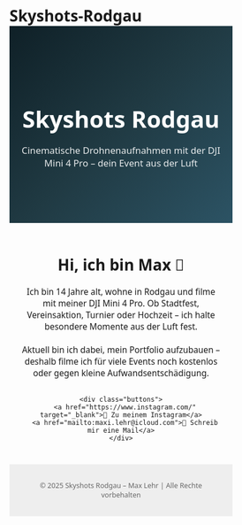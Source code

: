 # Skyshots-Rodgau<!DOCTYPE html>
<html lang="de">
<head>
  <meta charset="UTF-8" />
  <meta name="viewport" content="width=device-width, initial-scale=1.0"/>
  <title>Skyshots Rodgau</title>
  <style>
    * {
      margin: 0;
      padding: 0;
      box-sizing: border-box;
      font-family: 'Segoe UI', sans-serif;
    }

    body {
      background-color: #f9f9f9;
      color: #333;
      line-height: 1.6;
    }

    header {
      background: linear-gradient(135deg, #0f2027, #203a43, #2c5364);
      color: white;
      padding: 80px 20px;
      text-align: center;
    }

    header h1 {
      font-size: 3em;
      margin-bottom: 10px;
    }

    header p {
      font-size: 1.2em;
      opacity: 0.9;
    }

    .content {
      max-width: 900px;
      margin: 40px auto;
      padding: 0 20px;
      text-align: center;
    }

    .content h2 {
      font-size: 2em;
      margin-bottom: 20px;
    }

    .content p {
      font-size: 1.1em;
      margin-bottom: 30px;
    }

    .buttons {
      display: flex;
      justify-content: center;
      gap: 20px;
      flex-wrap: wrap;
    }

    .buttons a {
      background: #2c5364;
      color: white;
      padding: 15px 25px;
      text-decoration: none;
      border-radius: 6px;
      font-size: 1em;
      transition: 0.2s ease-in-out;
    }

    .buttons a:hover {
      background: #1e3c52;
    }

    footer {
      text-align: center;
      padding: 30px 20px;
      background-color: #eee;
      font-size: 0.9em;
      color: #666;
    }
  </style>
</head>
<body>

  <header>
    <h1>Skyshots Rodgau</h1>
    <p>Cinematische Drohnenaufnahmen mit der DJI Mini 4 Pro – dein Event aus der Luft</p>
  </header>

  <section class="content">
    <h2>Hi, ich bin Max 👋</h2>
    <p>
      Ich bin 14 Jahre alt, wohne in Rodgau und filme mit meiner DJI Mini 4 Pro. Ob Stadtfest, Vereinsaktion, Turnier oder Hochzeit – ich halte besondere Momente aus der Luft fest.  
      <br><br>
      Aktuell bin ich dabei, mein Portfolio aufzubauen – deshalb filme ich für viele Events noch kostenlos oder gegen kleine Aufwandsentschädigung.
    </p>

    <div class="buttons">
      <a href="https://www.instagram.com/" target="_blank">📸 Zu meinem Instagram</a>
      <a href="mailto:maxi.lehr@icloud.com">📧 Schreib mir eine Mail</a>
    </div>
  </section>

  <footer>
    © 2025 Skyshots Rodgau – Max Lehr | Alle Rechte vorbehalten
  </footer>

</body>
</html>
